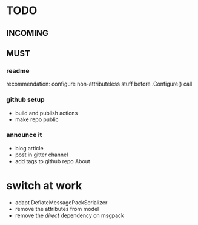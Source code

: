# TODO

## INCOMING

## MUST

### readme

recommendation: configure non-attributeless stuff before .Configure() call
### github setup
- build and publish actions
- make repo public

### announce it
- blog article
- post in gitter channel
- add tags to github repo About


# switch at work
- adapt DeflateMessagePackSerializer
- remove the attributes from model
- remove the *direct* dependency on msgpack

